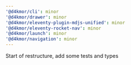 ```yaml
---
'@d4kmor/cli': minor
'@d4kmor/drawer': minor
'@d4kmor/eleventy-plugin-mdjs-unified': minor
'@d4kmor/eleventy-rocket-nav': minor
'@d4kmor/launch': minor
'@d4kmor/navigation': minor
---
```


Start of restructure, add some tests and types
